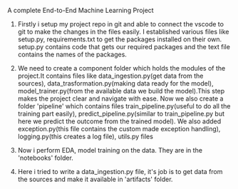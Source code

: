 A complete End-to-End Machine Learning Project

1) Firstly i setup my project repo in git and able to connect the vscode to git to make the changes in the files easily. I established various files like setup.py, requirements.txt to get the packages installed on their own. setup.py contains code that gets our required packages and the text file contains the names of the packages.

2) We need to create a component folder which holds the modules of the project.It contains files like data_ingestion.py(get data from the sources), data_trasformation.py(making data ready for the model), model_trainer.py(from the available data we build the model).This step makes the project clear and navigate with ease. Now we also create a folder 'pipeline' which contains files train_pipeline.py(useful to do all the training part easily), predict_pipeline.py(similar to train_pipeline.py but here we predict the outcome from the trained model). We also added exception.py(this file contains the custom made exception handling), logging.py(this creates a log file), utils.py files

3) Now i perform EDA, model training on the data. They are in the 'notebooks' folder.

4) Here i tried to write a data_ingestion.py file, it's job is to get data from the sources and make it available in 'artifacts' folder.

